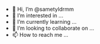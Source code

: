 - 👋 Hi, I’m @sametyldrmm
- 👀 I’m interested in ...
- 🌱 I’m currently learning ...
- 💞️ I’m looking to collaborate on ...
- 📫 How to reach me ...

<!---
sametyldrmm/sametyldrmm is a ✨ special ✨ repository because its `README.md` (this file) appears on your GitHub profile.
You can click the Preview link to take a look at your changes.
--->
